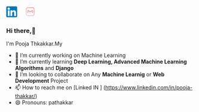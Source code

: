 [![linkedin](https://github.com/pathakkar01/pathakkar01/blob/master/linkedin.png)](https://www.linkedin.com/in/pooja-thakkar/)&nbsp;&nbsp;&nbsp;&nbsp;&nbsp;[![mail](https://github.com/pathakkar01/pathakkar01/blob/master/m1.png)](mailto:pathakkar01@gmail.com)
### Hi there,👋

I'm Pooja Thkakkar.My  

- 🔭 I’m currently working on Machine Learning
- 🌱 I’m currently learning **Deep Learning, Advanced Machine Learning Algorithms** and **Django**
- 👯 I’m looking to collaborate on Any **Machine Learnig** or **Web Development** Project
- 📫 How to reach me on [Linked IN ] (https://www.linkedin.com/in/pooja-thakkar/) 
- 😄 Pronouns: pathakkar


